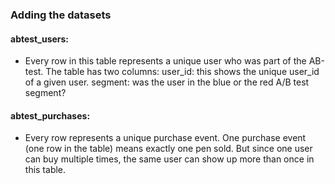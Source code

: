 ### Adding the datasets

#### abtest_users:

* Every row in this table represents a unique user who was part of the AB-test. The table has two columns:
user_id: this shows the unique user_id of a given user.
segment: was the user in the blue or the red A/B test segment?

#### abtest_purchases:

* Every row represents a unique purchase event. One purchase event (one row in the table) means exactly one pen sold. But since one user can buy multiple times, the same user can show up more than once in this table.
